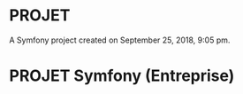 PROJET
======

A Symfony project created on September 25, 2018, 9:05 pm.

# PROJET Symfony (Entreprise)
